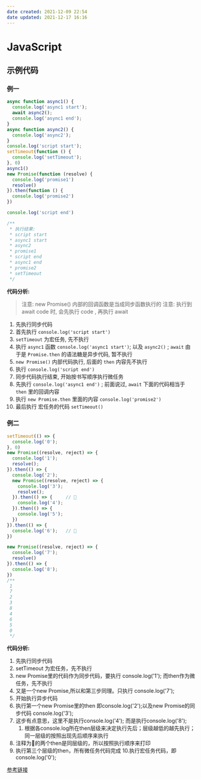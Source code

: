 ```yaml
---
date created: 2021-12-09 22:54
date updated: 2021-12-17 16:16
---
```


# JavaScript

## 示例代码

### 例一

```javascript
async function async1() {
  console.log('async1 start');
  await async2();
  console.log('async1 end');
}
async function async2() {
  console.log('async2');
}
console.log('script start');
setTimeout(function () {
  console.log('setTimeout');
}, 0)
async1()
new Promise(function (resolve) {
  console.log('promise1')
  resolve()
}).then(function () {
  console.log('promise2')
})

console.log('script end')

/**
 * 执行结果:
 * script start
 * async1 start
 * async2
 * promise1
 * script end
 * async1 end
 * promise2
 * setTimeout
 */
```

**代码分析:**
> 注意: new Promise() 内部的回调函数是当成同步函数执行的
> 注意: 执行到 await code 时, 会先执行 code , 再执行 await

1. 先执行同步代码
2. 首先执行 `console.log('script start')`
3. `setTimeout` 为宏任务, 先不执行
4. 执行 `async1` 函数 `console.log('async1 start')`; 以及 `async2()` ; `await` 由于是 `Promise.then` 的语法糖是异步代码, 暂不执行
5. `new Promise()` 内部代码执行, 后面的 `then` 内容先不执行
6. 执行 `console.log('script end')`
7. 同步代码执行结束, 开始按书写顺序执行微任务
8. 先执行 `console.log('async1 end')` ; 前面说过, `await` 下面的代码相当于 `then` 里的回调内容
9. 执行 `new Promise.then` 里面的内容 `console.log('promise2')`
10. 最后执行 宏任务的代码 `setTimeout()`

### 例二

```jsx
setTimeout(() => {
  console.log('0');
}, 0)
new Promise((resolve, reject) => {
  console.log('1');
  resolve();
}).then(() => {
  console.log('2');
  new Promise((resolve, reject) => {
    console.log('3');
    resolve();
  }).then(() => {     // 📌
    console.log('4');
  }).then(() => {
    console.log('5');
  })
}).then(() => {
  console.log('6');   // 📌
})

new Promise((resolve, reject) => {
  console.log('7');
  resolve()
}).then(() => {
  console.log('8');
})
/**
 1
 7
 2 
 3
 8
 4
 6
 5
 0
 */
```

**代码分析:**

1. 先执行同步代码
2. setTimeout 为宏任务，先不执行
3. new Promise里的代码作为同步代码，要执行 console.log('1'); 而then作为微任务，先不执行
4. 又是一个new Promise,所以和第三步同理。只执行 console.log('7');
5. 开始执行异步代码
6. 执行第一个new Promise里的then 即console.log('2');以及new Promise的同步代码 console.log('3');
7. 这步有点意思，这里不是执行console.log('4'); 而是执行console.log('8');
   1. 根据各console.log所在then层级来决定执行先后；层级越低的越先执行；同一层级的按照出现先后顺序来执行
8. 注释为📌的两个then是同层级的，所以按照执行顺序来打印
9. 执行第三个层级的then，所有微任务代码完成 10.执行宏任务代码，即console.log('0');

[参考链接](http://heyang.xyz/2021/10/08/%E4%B8%80%E7%AF%87%E6%96%87%E7%AB%A0%E8%A7%A3%E5%86%B3Promise-then%EF%BC%8Casync-await%E6%89%A7%E8%A1%8C%E9%A1%BA%E5%BA%8F%E7%B1%BB%E5%9E%8B%E9%A2%98/)
